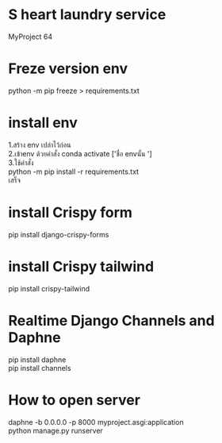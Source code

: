 # S heart laundry service
MyProject 64<br>

# Freze version env<br>
python -m pip freeze > requirements.txt<br>

# install env <br>
1.สร้าง env เปล่าไว้ก่อน<br>
2.เข้าenv ด้วยคำสั่ง conda activate ['ชื่อ  envนั้น ']<br>
3.ใช้คำสั่ง<br>
python -m pip install -r requirements.txt<br>
เสร็จ<br>

# install Crispy form <br>
pip install django-crispy-forms <br>

# install Crispy tailwind <br>
pip install crispy-tailwind <br>

# Realtime Django Channels and Daphne <br>
pip install daphne <br>
pip install channels <br>


# How to open server <br>
daphne -b 0.0.0.0 -p 8000 myproject.asgi:application <br>
python manage.py runserver  <br>
